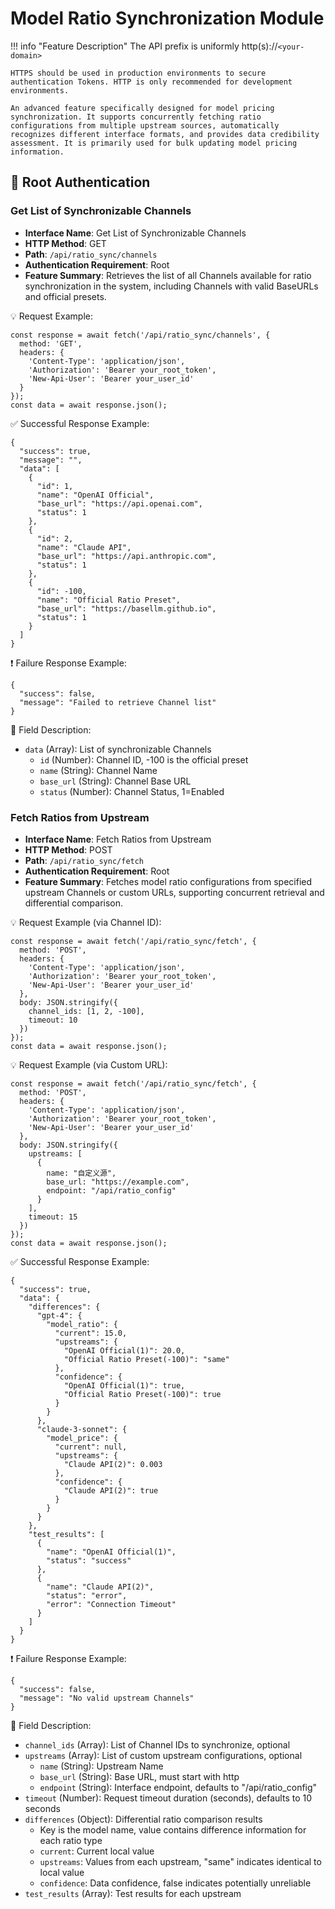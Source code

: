 # Model Ratio Synchronization Module

!!! info "Feature Description"
    The API prefix is uniformly http(s)://`<your-domain>`

    HTTPS should be used in production environments to secure authentication Tokens. HTTP is only recommended for development environments.

    An advanced feature specifically designed for model pricing synchronization. It supports concurrently fetching ratio configurations from multiple upstream sources, automatically recognizes different interface formats, and provides data credibility assessment. It is primarily used for bulk updating model pricing information.

## 🔐 Root Authentication

### Get List of Synchronizable Channels

- **Interface Name**: Get List of Synchronizable Channels
- **HTTP Method**: GET
- **Path**: `/api/ratio_sync/channels`
- **Authentication Requirement**: Root
- **Feature Summary**: Retrieves the list of all Channels available for ratio synchronization in the system, including Channels with valid BaseURLs and official presets.

💡 Request Example:

```
const response = await fetch('/api/ratio_sync/channels', {  
  method: 'GET',  
  headers: {  
    'Content-Type': 'application/json',  
    'Authorization': 'Bearer your_root_token',
    'New-Api-User': 'Bearer your_user_id'
  }  
});  
const data = await response.json();
```

✅ Successful Response Example:

```
{  
  "success": true,  
  "message": "",  
  "data": [  
    {  
      "id": 1,  
      "name": "OpenAI Official",  
      "base_url": "https://api.openai.com",  
      "status": 1  
    },  
    {  
      "id": 2,  
      "name": "Claude API",  
      "base_url": "https://api.anthropic.com",  
      "status": 1  
    },  
    {  
      "id": -100,  
      "name": "Official Ratio Preset",  
      "base_url": "https://basellm.github.io",  
      "status": 1  
    }  
  ]  
}
```

❗ Failure Response Example:

```
{  
  "success": false,  
  "message": "Failed to retrieve Channel list"  
}
```

🧾 Field Description:

- `data` (Array): List of synchronizable Channels
    - `id` (Number): Channel ID, -100 is the official preset
    - `name` (String): Channel Name
    - `base_url` (String): Channel Base URL
    - `status` (Number): Channel Status, 1=Enabled

### Fetch Ratios from Upstream

- **Interface Name**: Fetch Ratios from Upstream
- **HTTP Method**: POST
- **Path**: `/api/ratio_sync/fetch`
- **Authentication Requirement**: Root
- **Feature Summary**: Fetches model ratio configurations from specified upstream Channels or custom URLs, supporting concurrent retrieval and differential comparison.

💡 Request Example (via Channel ID):

```
const response = await fetch('/api/ratio_sync/fetch', {  
  method: 'POST',  
  headers: {  
    'Content-Type': 'application/json',  
    'Authorization': 'Bearer your_root_token',
    'New-Api-User': 'Bearer your_user_id'
  },  
  body: JSON.stringify({  
    channel_ids: [1, 2, -100],  
    timeout: 10  
  })  
});  
const data = await response.json();
```

💡 Request Example (via Custom URL):

```
const response = await fetch('/api/ratio_sync/fetch', {  
  method: 'POST',  
  headers: {  
    'Content-Type': 'application/json',  
    'Authorization': 'Bearer your_root_token',
    'New-Api-User': 'Bearer your_user_id'
  },  
  body: JSON.stringify({  
    upstreams: [  
      {  
        name: "自定义源",  
        base_url: "https://example.com",  
        endpoint: "/api/ratio_config"  
      }  
    ],  
    timeout: 15  
  })  
});  
const data = await response.json();
```

✅ Successful Response Example:

```
{  
  "success": true,  
  "data": {  
    "differences": {  
      "gpt-4": {  
        "model_ratio": {  
          "current": 15.0,  
          "upstreams": {  
            "OpenAI Official(1)": 20.0,  
            "Official Ratio Preset(-100)": "same"  
          },  
          "confidence": {  
            "OpenAI Official(1)": true,  
            "Official Ratio Preset(-100)": true  
          }  
        }  
      },  
      "claude-3-sonnet": {  
        "model_price": {  
          "current": null,  
          "upstreams": {  
            "Claude API(2)": 0.003  
          },  
          "confidence": {  
            "Claude API(2)": true  
          }  
        }  
      }  
    },  
    "test_results": [  
      {  
        "name": "OpenAI Official(1)",  
        "status": "success"  
      },  
      {  
        "name": "Claude API(2)",  
        "status": "error",  
        "error": "Connection Timeout"  
      }  
    ]  
  }  
}
```

❗ Failure Response Example:

```
{  
  "success": false,  
  "message": "No valid upstream Channels"  
}
```

🧾 Field Description:

- `channel_ids` (Array): List of Channel IDs to synchronize, optional
- `upstreams` (Array): List of custom upstream configurations, optional
    - `name` (String): Upstream Name
    - `base_url` (String): Base URL, must start with http
    - `endpoint` (String): Interface endpoint, defaults to "/api/ratio_config"
- `timeout` (Number): Request timeout duration (seconds), defaults to 10 seconds
- `differences` (Object): Differential ratio comparison results
    - Key is the model name, value contains difference information for each ratio type
    - `current`: Current local value
    - `upstreams`: Values from each upstream, "same" indicates identical to local value
    - `confidence`: Data confidence, false indicates potentially unreliable
- `test_results` (Array): Test results for each upstream